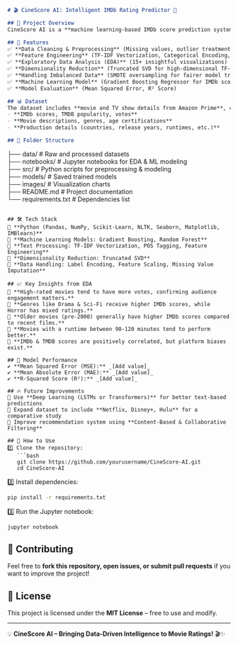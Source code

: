 
```md
# 🎬 CineScore AI: Intelligent IMDb Rating Predictor 🎥  

## 📌 Project Overview  
CineScore AI is a **machine learning-based IMDb score prediction system** that analyzes **movie metadata, genres, ratings, and audience engagement metrics** to predict IMDb scores accurately. The project also explores insights into **what makes a movie successful**, helping **streaming platforms, production studios, and movie enthusiasts** make data-driven decisions.  

## 🚀 Features  
✅ **Data Cleaning & Preprocessing** (Missing values, outlier treatment, feature scaling)  
✅ **Feature Engineering** (TF-IDF Vectorization, Categorical Encoding, New Feature Creation)  
✅ **Exploratory Data Analysis (EDA)** (15+ insightful visualizations)  
✅ **Dimensionality Reduction** (Truncated SVD for high-dimensional TF-IDF data)  
✅ **Handling Imbalanced Data** (SMOTE oversampling for fairer model training)  
✅ **Machine Learning Model** (Gradient Boosting Regressor for IMDb score prediction)  
✅ **Model Evaluation** (Mean Squared Error, R² Score)  

## 📊 Dataset  
The dataset includes **movie and TV show details from Amazon Prime**, consisting of:  
- **IMDb scores, TMDB popularity, votes**  
- **Movie descriptions, genres, age certifications**  
- **Production details (countries, release years, runtimes, etc.)**  

## 📁 Folder Structure  
```
├── data/                  # Raw and processed datasets  
├── notebooks/             # Jupyter notebooks for EDA & ML modeling  
├── src/                   # Python scripts for preprocessing & modeling  
├── models/                # Saved trained models  
├── images/                # Visualization charts  
├── README.md              # Project documentation  
└── requirements.txt       # Dependencies list  
```

## 🛠️ Tech Stack  
🔹 **Python (Pandas, NumPy, Scikit-Learn, NLTK, Seaborn, Matplotlib, IMBlearn)**  
🔹 **Machine Learning Models: Gradient Boosting, Random Forest**  
🔹 **Text Processing: TF-IDF Vectorization, POS Tagging, Feature Engineering**  
🔹 **Dimensionality Reduction: Truncated SVD**  
🔹 **Data Handling: Label Encoding, Feature Scaling, Missing Value Imputation**  

## 📈 Key Insights from EDA  
📌 **High-rated movies tend to have more votes, confirming audience engagement matters.**  
📌 **Genres like Drama & Sci-Fi receive higher IMDb scores, while Horror has mixed ratings.**  
📌 **Older movies (pre-2000) generally have higher IMDb scores compared to recent films.**  
📌 **Movies with a runtime between 90-120 minutes tend to perform better.**  
📌 **IMDb & TMDB scores are positively correlated, but platform biases exist.**  

## 🎯 Model Performance  
✔ **Mean Squared Error (MSE):** _[Add value]_  
✔ **Mean Absolute Error (MAE):** _[Add value]_  
✔ **R-Squared Score (R²):** _[Add value]_  

## 🔥 Future Improvements  
🔹 Use **Deep Learning (LSTMs or Transformers)** for better text-based predictions  
🔹 Expand dataset to include **Netflix, Disney+, Hulu** for a comparative study  
🔹 Improve recommendation system using **Content-Based & Collaborative Filtering**  

## 📌 How to Use  
1️⃣ Clone the repository:  
   ```bash
   git clone https://github.com/yourusername/CineScore-AI.git
   cd CineScore-AI
   ```  
2️⃣ Install dependencies:  
   ```bash
   pip install -r requirements.txt
   ```  
3️⃣ Run the Jupyter notebook:  
   ```bash
   jupyter notebook
   ```  

## 🤝 Contributing  
Feel free to **fork this repository, open issues, or submit pull requests** if you want to improve the project!  

## 📝 License  
This project is licensed under the **MIT License** – free to use and modify.  

---

💡 **CineScore AI – Bringing Data-Driven Intelligence to Movie Ratings!** 🎬✨  
```


